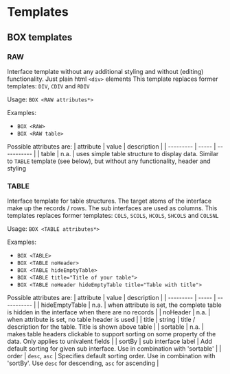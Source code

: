 # Templates

## BOX templates

### RAW
Interface template without any additional styling and without (editing) functionality. Just plain html `<div>` elements
This template replaces former templates: `DIV`, `CDIV` and `RDIV`

Usage: `BOX <RAW attributes*>`

Examples:
- `BOX <RAW>`
- `BOX <RAW table>`

Possible attributes are:
| attribute | value | description |
| --------- | ----- | ----------- |
| table     | n.a.  | uses simple table structure to display data. Similar to `TABLE` template (see below), but without any functionality, header and styling

### TABLE
Interface template for table structures. The target atoms of the interface make up the records / rows. The sub interfaces are used as columns.
This templates replaces former templates: `COLS`, `SCOLS`, `HCOLS`, `SHCOLS` and `COLSNL`

Usage: `BOX <TABLE attributes*>`

Examples:
- `BOX <TABLE>`
- `BOX <TABLE noHeader>`
- `BOX <TABLE hideEmptyTable>`
- `BOX <TABLE title="Title of your table">`
- `BOX <TABLE noHeader hideEmptyTable title="Table with title">`

Possible attributes are:
| attribute | value | description |
| --------- | ----- | ----------- |
| hideEmptyTable | n.a. | when attribute is set, the complete table is hidden in the interface when there are no records |
| noHeader | n.a. | when attribute is set, no table header is used |
| title | string | title / description for the table. Title is shown above table |
| sortable | n.a. | makes table headers clickable to support sorting on some property of the data. Only applies to univalent fields |
| sortBy | sub interface label | Add default sorting for given sub interface. Use in combination with 'sortable' |
| order | `desc`, `asc` | Specifies default sorting order. Use in combination with 'sortBy'. Use `desc` for descending, `asc` for ascending |
